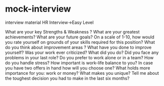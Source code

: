 # mock-interview
interview material
HR Interview->Easy Level

What are your key Strengths & Weakness ?
What are your greatest achievements?
What are your future goals?
On a scale of 1-10, how would you rate yourself on grounds of your skills required for this position?
What do you think about improvement areas ?
What have you done to improve yourself?
Was your work ever criticized? What did you do?
Did you face any problems in your last role?
Do you prefer to work alone or in a team?
How do you handle stress?
How important is work-life balance to you?
In case you have two offers in hand how will you choose one?
What holds more importance for you: work or money?
What makes you unique?
Tell me about the toughest decision you had to make in the last six months?
